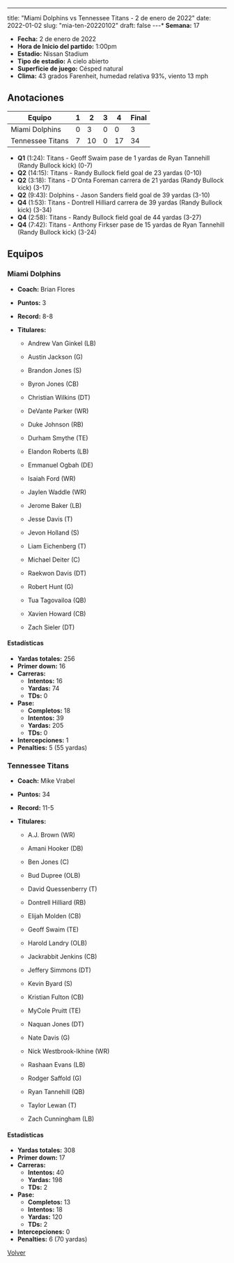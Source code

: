 ---
title: "Miami Dolphins vs Tennessee Titans - 2 de enero de 2022"
date: 2022-01-02
slug: "mia-ten-20220102"
draft: false
---* **Semana:** 17
* **Fecha:** 2 de enero de 2022
* **Hora de Inicio del partido:** 1:00pm
* **Estadio:** Nissan Stadium
* **Tipo de estadio:** A cielo abierto
* **Superficie de juego:** Césped natural
* **Clima:** 43 grados Farenheit, humedad relativa 93%, viento 13 mph




## Anotaciones
| Equipo | 1 | 2 | 3 | 4 | Final |
|--------|---|---|---|---|-------|
| Miami Dolphins  | 0 | 3 | 0 | 0  | 3 |
| Tennessee Titans  | 7 | 10 | 0 | 17  | 34 |
* **Q1** (1:24): Titans - Geoff Swaim pase de 1 yardas de Ryan Tannehill (Randy Bullock kick) (0-7)
* **Q2** (14:15): Titans - Randy Bullock field goal de 23 yardas (0-10)
* **Q2** (3:18): Titans - D'Onta Foreman carrera de 21 yardas (Randy Bullock kick) (3-17)
* **Q2** (9:43): Dolphins - Jason Sanders field goal de 39 yardas (3-10)
* **Q4** (1:53): Titans - Dontrell Hilliard carrera de 39 yardas (Randy Bullock kick) (3-34)
* **Q4** (2:58): Titans - Randy Bullock field goal de 44 yardas (3-27)
* **Q4** (7:42): Titans - Anthony Firkser pase de 15 yardas de Ryan Tannehill (Randy Bullock kick) (3-24)


## Equipos


### Miami Dolphins
* **Coach:** Brian Flores
* **Puntos:** 3
* **Record:** 8-8
* **Titulares:** 

  * Andrew Van Ginkel (LB) 

  * Austin Jackson (G) 

  * Brandon Jones (S) 

  * Byron Jones (CB) 

  * Christian Wilkins (DT) 

  * DeVante Parker (WR) 

  * Duke Johnson (RB) 

  * Durham Smythe (TE) 

  * Elandon Roberts (LB) 

  * Emmanuel Ogbah (DE) 

  * Isaiah Ford (WR) 

  * Jaylen Waddle (WR) 

  * Jerome Baker (LB) 

  * Jesse Davis (T) 

  * Jevon Holland (S) 

  * Liam Eichenberg (T) 

  * Michael Deiter (C) 

  * Raekwon Davis (DT) 

  * Robert Hunt (G) 

  * Tua Tagovailoa (QB) 

  * Xavien Howard (CB) 

  * Zach Sieler (DT) 

#### Estadísticas
* **Yardas totales:** 256
* **Primer down:** 16
* **Carreras:**
  * **Intentos:** 16
  * **Yardas:** 74
  * **TDs:** 0
* **Pase:**
  * **Completos:** 18
  * **Intentos:** 39
  * **Yardas:** 205
  * **TDs:** 0
* **Intercepciones:** 1
* **Penalties:** 5 (55 yardas)

### Tennessee Titans
* **Coach:** Mike Vrabel
* **Puntos:** 34
* **Record:** 11-5
* **Titulares:** 

  * A.J. Brown (WR) 

  * Amani Hooker (DB) 

  * Ben Jones (C) 

  * Bud Dupree (OLB) 

  * David Quessenberry (T) 

  * Dontrell Hilliard (RB) 

  * Elijah Molden (CB) 

  * Geoff Swaim (TE) 

  * Harold Landry (OLB) 

  * Jackrabbit Jenkins (CB) 

  * Jeffery Simmons (DT) 

  * Kevin Byard (S) 

  * Kristian Fulton (CB) 

  * MyCole Pruitt (TE) 

  * Naquan Jones (DT) 

  * Nate Davis (G) 

  * Nick Westbrook-Ikhine (WR) 

  * Rashaan Evans (LB) 

  * Rodger Saffold (G) 

  * Ryan Tannehill (QB) 

  * Taylor Lewan (T) 

  * Zach Cunningham (LB) 

#### Estadísticas
* **Yardas totales:** 308
* **Primer down:** 17
* **Carreras:**
  * **Intentos:** 40
  * **Yardas:** 198
  * **TDs:** 2
* **Pase:**
  * **Completos:** 13
  * **Intentos:** 18
  * **Yardas:** 120
  * **TDs:** 2
* **Intercepciones:** 0
* **Penalties:** 6 (70 yardas)


[Volver](/historia/2021)
